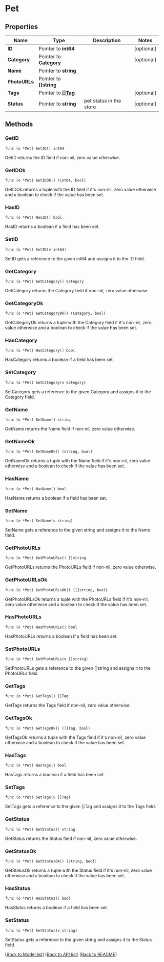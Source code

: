 # Pet

## Properties

Name | Type | Description | Notes
------------ | ------------- | ------------- | -------------
**ID** | Pointer to **int64** |  | [optional] 
**Category** | Pointer to [**Category**](Category.md) |  | [optional] 
**Name** | Pointer to **string** |  | 
**PhotoURLs** | Pointer to **[]string** |  | 
**Tags** | Pointer to [**[]Tag**](Tag.md) |  | [optional] 
**Status** | Pointer to **string** | pet status in the store | [optional] 

## Methods

### GetID

`func (o *Pet) GetID() int64`

GetID returns the ID field if non-nil, zero value otherwise.

### GetIDOk

`func (o *Pet) GetIDOk() (int64, bool)`

GetIDOk returns a tuple with the ID field if it's non-nil, zero value otherwise
and a boolean to check if the value has been set.

### HasID

`func (o *Pet) HasID() bool`

HasID returns a boolean if a field has been set.

### SetID

`func (o *Pet) SetID(v int64)`

SetID gets a reference to the given int64 and assigns it to the ID field.

### GetCategory

`func (o *Pet) GetCategory() Category`

GetCategory returns the Category field if non-nil, zero value otherwise.

### GetCategoryOk

`func (o *Pet) GetCategoryOk() (Category, bool)`

GetCategoryOk returns a tuple with the Category field if it's non-nil, zero value otherwise
and a boolean to check if the value has been set.

### HasCategory

`func (o *Pet) HasCategory() bool`

HasCategory returns a boolean if a field has been set.

### SetCategory

`func (o *Pet) SetCategory(v Category)`

SetCategory gets a reference to the given Category and assigns it to the Category field.

### GetName

`func (o *Pet) GetName() string`

GetName returns the Name field if non-nil, zero value otherwise.

### GetNameOk

`func (o *Pet) GetNameOk() (string, bool)`

GetNameOk returns a tuple with the Name field if it's non-nil, zero value otherwise
and a boolean to check if the value has been set.

### HasName

`func (o *Pet) HasName() bool`

HasName returns a boolean if a field has been set.

### SetName

`func (o *Pet) SetName(v string)`

SetName gets a reference to the given string and assigns it to the Name field.

### GetPhotoURLs

`func (o *Pet) GetPhotoURLs() []string`

GetPhotoURLs returns the PhotoURLs field if non-nil, zero value otherwise.

### GetPhotoURLsOk

`func (o *Pet) GetPhotoURLsOk() ([]string, bool)`

GetPhotoURLsOk returns a tuple with the PhotoURLs field if it's non-nil, zero value otherwise
and a boolean to check if the value has been set.

### HasPhotoURLs

`func (o *Pet) HasPhotoURLs() bool`

HasPhotoURLs returns a boolean if a field has been set.

### SetPhotoURLs

`func (o *Pet) SetPhotoURLs(v []string)`

SetPhotoURLs gets a reference to the given []string and assigns it to the PhotoURLs field.

### GetTags

`func (o *Pet) GetTags() []Tag`

GetTags returns the Tags field if non-nil, zero value otherwise.

### GetTagsOk

`func (o *Pet) GetTagsOk() ([]Tag, bool)`

GetTagsOk returns a tuple with the Tags field if it's non-nil, zero value otherwise
and a boolean to check if the value has been set.

### HasTags

`func (o *Pet) HasTags() bool`

HasTags returns a boolean if a field has been set.

### SetTags

`func (o *Pet) SetTags(v []Tag)`

SetTags gets a reference to the given []Tag and assigns it to the Tags field.

### GetStatus

`func (o *Pet) GetStatus() string`

GetStatus returns the Status field if non-nil, zero value otherwise.

### GetStatusOk

`func (o *Pet) GetStatusOk() (string, bool)`

GetStatusOk returns a tuple with the Status field if it's non-nil, zero value otherwise
and a boolean to check if the value has been set.

### HasStatus

`func (o *Pet) HasStatus() bool`

HasStatus returns a boolean if a field has been set.

### SetStatus

`func (o *Pet) SetStatus(v string)`

SetStatus gets a reference to the given string and assigns it to the Status field.


[[Back to Model list]](../README.md#documentation-for-models) [[Back to API list]](../README.md#documentation-for-api-endpoints) [[Back to README]](../README.md)


